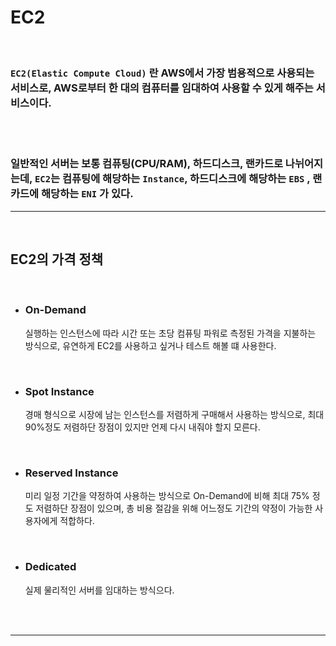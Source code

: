 # **EC2**

<br>

### **`EC2(Elastic Compute Cloud)`** 란 AWS에서 가장 범용적으로 사용되는 서비스로, AWS로부터 **한 대의 컴퓨터를 임대하여 사용할 수 있게 해주는 서비스**이다.

<br>
<br>

### 일반적인 서버는 보통 컴퓨팅(CPU/RAM), 하드디스크, 랜카드로 나뉘어지는데, `EC2`는 **컴퓨팅**에 해당하는 **`Instance`**, **하드디스크**에 해당하는 **`EBS`** , **랜카드**에 해당하는 **`ENI`** 가 있다.

- - -

<br>

## **EC2의 가격 정책**

<br>

+ ### **On-Demand**

    실행하는 인스턴스에 따라 시간 또는 초당 컴퓨팅 파워로 측정된 가격을 지불하는 방식으로, 유연하게 EC2를 사용하고 싶거나 테스트 해볼 떄 사용한다.

<br>

+ ### **Spot Instance**

    경매 형식으로 시장에 남는 인스턴스를 저렴하게 구매해서 사용하는 방식으로, 최대 90%정도 저렴하단 장점이 있지만 언제 다시 내줘야 할지 모른다.

<br>

+ ### **Reserved Instance**

    미리 일정 기간을 약정하여 사용하는 방식으로 On-Demand에 비해 최대 75% 정도 저렴하단 장점이 있으며, 총 비용 절감을 위해 어느정도 기간의 약정이 가능한 사용자에게 적합하다.

<br>

+ ### **Dedicated**

    실제 물리적인 서버를 임대하는 방식으다.

<br><br>

---

<br>

##